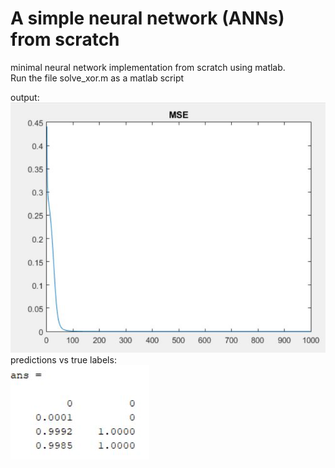 # A simple neural network (ANNs) from scratch
minimal neural network implementation from scratch using matlab.<br/>
Run the file solve_xor.m as a matlab script

output:
</br>
![](images/output.JPG)
</br>
predictions vs true labels:
</br>
![](images/results.JPG)

